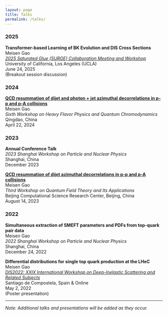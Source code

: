 ```yaml
---
layout: page
title: Talks
permalink: /talks/
---
```


### 2025

**Transformer-based Learning of BK Evolution and DIS Cross Sections**  
Meisen Gao  
*[2025 Saturated Glue (SURGE) Collaboration Meeting and Workshop](https://indico.global/event/13890/overview)*  
University of California, Los Angeles (UCLA)  
June 24, 2025  
(Breakout session discussion)

### 2024

**[QCD resummation of dijet and photon + jet azimuthal decorrelations in p-p and p-A collisions](https://indico.ihep.ac.cn/event/21455/contributions/154611/)**  
Meisen Gao  
*Sixth Workshop on Heavy Flavor Physics and Quantum Chromodynamics*  
Qingdao, China  
April 22, 2024

### 2023

**Annual Conference Talk**  
*2023 Shanghai Workshop on Particle and Nuclear Physics*  
Shanghai, China  
December 2023

**[QCD resummation of dijet azimuthal decorrelations in p-p and p-A collisions](https://indico.ihep.ac.cn/event/19422/contributions/139075/)**  
Meisen Gao  
*Third Workshop on Quantum Field Theory and Its Applications*  
Beijing Computational Science Research Center, Beijing, China  
August 14, 2023

### 2022

**Simultaneous extraction of SMEFT parameters and PDFs from top-quark pair data**  
Meisen Gao  
*2022 Shanghai Workshop on Particle and Nuclear Physics*  
Shanghai, China  
December 24, 2022

**Differential distributions for single top quark production at the LHeC**  
Meisen Gao  
*[DIS2022: XXIX International Workshop on Deep-Inelastic Scattering and Related Subjects](https://indico.cern.ch/event/1072533/overview)*  
Santiago de Compostela, Spain & Online  
May 2, 2022  
(Poster presentation)

---

*Note: Additional talks and presentations will be added as they occur.*


